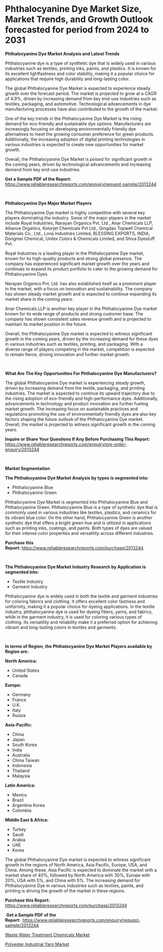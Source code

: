 <p><h1>Phthalocyanine Dye Market Size, Market Trends, and Growth Outlook forecasted for period from 2024 to 2031</h1></p><p><strong>Phthalocyanine Dye Market Analysis and Latest Trends</strong></p>
<p><p>Phthalocyanine dye is a type of synthetic dye that is widely used in various industries such as textiles, printing inks, paints, and plastics. It is known for its excellent lightfastness and color stability, making it a popular choice for applications that require high durability and long-lasting color.</p><p>The global Phthalocyanine Dye Market is expected to experience steady growth over the forecast period. The market is projected to grow at a CAGR of 4.9%, driven by increasing demand from key end-use industries such as textiles, packaging, and automotive. Technological advancements in dye manufacturing processes have also contributed to the growth of the market.</p><p>One of the key trends in the Phthalocyanine Dye Market is the rising demand for eco-friendly and sustainable dye options. Manufacturers are increasingly focusing on developing environmentally friendly dye alternatives to meet the growing consumer preference for green products. Additionally, the increasing adoption of digital printing technologies in various industries is expected to create new opportunities for market growth.</p><p>Overall, the Phthalocyanine Dye Market is poised for significant growth in the coming years, driven by technological advancements and increasing demand from key end-use industries.</p></p>
<p><strong>Get a Sample PDF of the Report:&nbsp;</strong> <a href="https://www.reliableresearchreports.com/enquiry/request-sample/2013244">https://www.reliableresearchreports.com/enquiry/request-sample/2013244</a></p>
<p>&nbsp;</p>
<p><strong>Phthalocyanine Dye Major Market Players</strong></p>
<p><p>The Phthalocyanine Dye market is highly competitive with several key players dominating the industry. Some of the major players in the market include Royal Industries, Narayan Organics Pvt. Ltd., Anar Chemicals LLP, Alliance Organics, Kolorjet Chemicals Pvt Ltd., Qingdao Topwell Chemical Materials Co., Ltd., Lona Industries Limited, BLESSING EXPORTS, INDIA, Dongmei Chemical, Unilex Colors & Chemicals Limited, and Shiva Dyestuff Pvt.</p><p>Royal Industries is a leading player in the Phthalocyanine Dye market, known for its high-quality products and strong global presence. The company has experienced significant market growth over the years and continues to expand its product portfolio to cater to the growing demand for Phthalocyanine Dyes.</p><p>Narayan Organics Pvt. Ltd. has also established itself as a prominent player in the market, with a focus on innovation and sustainability. The company has shown steady market growth and is expected to continue expanding its market share in the coming years.</p><p>Anar Chemicals LLP is another key player in the Phthalocyanine Dye market known for its wide range of products and strong customer base. The company has shown consistent sales revenue growth and is projected to maintain its market position in the future.</p><p>Overall, the Phthalocyanine Dye market is expected to witness significant growth in the coming years, driven by the increasing demand for these dyes in various industries such as textiles, printing, and packaging. With a diverse range of players competing in the market, competition is expected to remain fierce, driving innovation and further market growth.</p></p>
<p>&nbsp;</p>
<p><strong>What Are The Key Opportunities For Phthalocyanine Dye Manufacturers?</strong></p>
<p><p>The global Phthalocyanine Dye market is experiencing steady growth, driven by increasing demand from the textile, packaging, and printing industries. The market is expected to continue its upward trajectory due to the rising adoption of eco-friendly and high-performance dyes. Additionally, advancements in technology and product innovation are further fueling market growth. The increasing focus on sustainable practices and regulations promoting the use of environmentally friendly dyes are also key factors shaping the future outlook of the Phthalocyanine Dye market. Overall, the market is projected to witness significant growth in the coming years.</p></p>
<p><strong>Inquire or Share Your Questions If Any Before Purchasing This Report:</strong> <a href="https://www.reliableresearchreports.com/enquiry/pre-order-enquiry/2013244">https://www.reliableresearchreports.com/enquiry/pre-order-enquiry/2013244</a></p>
<p>&nbsp;</p>
<p><strong>Market Segmentation</strong></p>
<p><strong>The Phthalocyanine Dye Market Analysis by types is segmented into:</strong></p>
<p><ul><li>Phthalocyanine Blue</li><li>Phthalocyanine Green</li></ul></p>
<p><p>Phthalocyanine Dye Market is segmented into Phthalocyanine Blue and Phthalocyanine Green. Phthalocyanine Blue is a type of synthetic dye that is commonly used in various industries like textiles, plastics, and ceramics for its vibrant blue color. On the other hand, Phthalocyanine Green is another synthetic dye that offers a bright green hue and is utilized in applications such as printing inks, coatings, and paints. Both types of dyes are valued for their intense color properties and versatility across different industries.</p></p>
<p><strong>Purchase this Report:&nbsp;</strong><a href="https://www.reliableresearchreports.com/purchase/2013244">https://www.reliableresearchreports.com/purchase/2013244</a></p>
<p>&nbsp;</p>
<p><strong>The Phthalocyanine Dye Market Industry Research by Application is segmented into:</strong></p>
<p><ul><li>Textile Industry</li><li>Garment Industry</li></ul></p>
<p><p>Phthalocyanine dye is widely used in both the textile and garment industries for coloring fabrics and clothing. It offers excellent color fastness and uniformity, making it a popular choice for dyeing applications. In the textile industry, phthalocyanine dye is used for dyeing fibers, yarns, and fabrics, while in the garment industry, it is used for coloring various types of clothing. Its versatility and reliability make it a preferred option for achieving vibrant and long-lasting colors in textiles and garments.</p></p>
<p>&nbsp;</p>
<p><strong>In terms of Region, the Phthalocyanine Dye Market Players available by Region are:</strong></p>
<p>
    <p> <strong> North America: </strong>
        <ul>
            <li>United States</li>
            <li>Canada</li>
        </ul>
        </p> 
    <p> <strong> Europe: </strong>
        <ul>
            <li>Germany</li>
            <li>France</li>
            <li>U.K.</li>
            <li>Italy</li>
            <li>Russia</li>
        </ul>
        </p> 
    <p> <strong> Asia-Pacific: </strong>
        <ul>
            <li>China</li>
            <li>Japan</li>
            <li>South Korea</li>
            <li>India</li>
            <li>Australia</li>
            <li>China Taiwan</li>
            <li>Indonesia</li>
            <li>Thailand</li>
            <li>Malaysia</li>
        </ul>
        </p> 
    <p> <strong> Latin America: </strong>
        <ul>
            <li>Mexico</li>
            <li>Brazil</li>
            <li>Argentina Korea</li>
            <li>Colombia</li>
        </ul>
        </p> 
    <p> <strong> Middle East & Africa: </strong>
        <ul>
            <li>Turkey</li>
            <li>Saudi</li>
            <li>Arabia</li>
            <li>UAE</li>
            <li>Korea</li>
        </ul>
    </p>
    </p>
<p><p>The global Phthalocyanine Dye market is expected to witness significant growth in the regions of North America, Asia Pacific, Europe, USA, and China. Among these, Asia Pacific is expected to dominate the market with a market share of 40%, followed by North America with 30%, Europe with 20%, USA with 5%, and China with 5%. The increasing demand for Phthalocyanine Dye in various industries such as textiles, paints, and printing is driving the growth of the market in these regions.</p></p>
<p><strong>Purchase this Report: </strong><a href="https://www.reliableresearchreports.com/purchase/2013244">https://www.reliableresearchreports.com/purchase/2013244</a></p>
<p>&nbsp;<strong>Get a Sample PDF of the Report:&nbsp;&nbsp;</strong><a href="https://www.reliableresearchreports.com/enquiry/request-sample/2013244">https://www.reliableresearchreports.com/enquiry/request-sample/2013244</a></p>
<p><strong></strong></p>
<p><p><a href="https://military-diascia-e68.notion.site/Insights-into-Waste-Water-Treatment-Chemicals-Market-Size-Analysing-Market-Share-Trends-and-Growt-83f443672ac244bfbbce240df4c312db">Waste Water Treatment Chemicals Market</a></p><p><a href="https://github.com/nicoletavirag/Market-Research-Report-List-2/blob/main/polyester-industrial-yarn-market.md">Polyester Industrial Yarn Market</a></p></p>